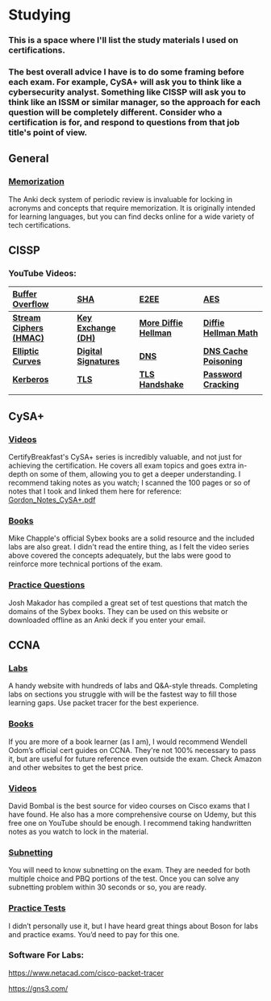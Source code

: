# Studying
### This is a space where I'll list the study materials I used on certifications. 
### The best overall advice I have is to do some framing before each exam. For example, CySA+ will ask you to think like a cybersecurity analyst. Something like CISSP will ask you to think like an ISSM or similar manager, so the approach for each question will be completely different. Consider who a certification is for, and respond to questions from that job title's point of view.

## General
### <a href= https://apps.ankiweb.net/> Memorization </a>
The Anki deck system of periodic review is invaluable for locking in acronyms and concepts that require memorization. It is originally intended for learning languages, but you can find decks online for a wide variety of tech certifications.

## CISSP

### YouTube Videos:
| <a href= "https://www.youtube.com/watch?v=1S0aBV-Waeo"> Buffer Overflow </a> | <a href= "https://www.youtube.com/watch?v=DMtFhACPnTY&list=PL0LZxT9Dgnxfu1ILW0XnLnq3mb0L5mUPr&index=2"> SHA </a> | <a href= "https://www.youtube.com/watch?v=jkV1KEJGKRA"> E2EE </a> | <a href= "https://www.youtube.com/watch?v=O4xNJsjtN6E"> AES </a> |
|:------|:------|:------|:------|
| **<a href= "https://www.youtube.com/watch?v=wlSG3pEiQdc"> Stream Ciphers (HMAC)</a>** | **<a href= "https://www.youtube.com/watch?v=NmM9HA2MQGI"> Key Exchange (DH) </a>** | **<a href= "https://www.youtube.com/watch?v=85oMrKd8afY"> More Diffie Hellman </a>** | **<a href= "https://www.youtube.com/watch?v=Yjrfm_oRO0w"> Diffie Hellman Math </a>** |
| **<a href= "https://www.youtube.com/watch?v=NF1pwjL9-DE&list=PL0LZxT9Dgnxfu1ILW0XnLnq3mb0L5mUPr&index=7"> Elliptic Curves </a>** | **<a href= "https://www.youtube.com/watch?v=s22eJ1eVLTU"> Digital Signatures </a>** | **<a href= "https://www.youtube.com/watch?v=uOfonONtIuk"> DNS </a>** | **<a href= "https://www.youtube.com/watch?v=7MT1F0O3_Yw"> DNS Cache Poisoning </a>** |
| **<a href= "https://www.youtube.com/watch?v=qW361k3-BtU"> Kerberos </a>** | **<a href= "https://www.youtube.com/watch?v=0TLDTodL7Lc"> TLS </a>** | **<a href= "https://www.youtube.com/watch?v=86cQJ0MMses"> TLS Handshake </a>** | **<a href= "https://www.youtube.com/watch?v=7U-RbOKanYs"> Password Cracking </a>** |
| **<a href= ""> </a>** | **<a href= ""> </a>** | **<a href= ""> </a>** | **<a href= ""> </a>** |

## CySA+
### <a href= "https://www.youtube.com/playlist?list=PLMYSjEaGLw_vGxGsAIUgmkbEm52QR02tx"> Videos </a>
CertifyBreakfast's CySA+ series is incredibly valuable, and not just for achieving the certification. He covers all exam topics and goes extra in-depth on some of them, allowing you to get a deeper understanding. I recommend taking notes as you watch; I scanned the 100 pages or so of notes that I took and linked them here for reference:
[Gordon_Notes_CySA+.pdf](https://github.com/user-attachments/files/17528745/Gordon_Notes_CySA%2B_compressed.pdf)

### <a href= https://www.amazon.com/CompTIA-CySA-Study-Guide-CS0-003/dp/1394182902> Books </a>
Mike Chapple's official Sybex books are a solid resource and the included labs are also great. I didn't read the entire thing, as I felt the video series above covered the concepts adequately, but the labs were good to reinforce more technical portions of the exam.

### <a href= https://lognpacific.com/free-certification-practice-tests/free-comptia-cysa-practice-tests/> Practice Questions </a>
Josh Makador has compiled a great set of test questions that match the domains of the Sybex books. They can be used on this website or downloaded offline as an Anki deck if you enter your email. 

## CCNA
### <a href= https://www.certskills.com/> Labs </a>
A handy website with hundreds of labs and Q&A-style threads. Completing labs on sections you struggle with will be the fastest way to fill those learning gaps. Use packet tracer for the best experience.

### <a href= https://www.ciscopress.com/store/ccna-200-301-official-cert-guide-library-9781587147142> Books </a>
If you are more of a book learner (as I am), I would recommend Wendell Odom’s official cert guides on CCNA. They're not 100% necessary to pass it, but are useful for future reference even outside the exam. Check Amazon and other websites to get the best price.

### <a href= "https://www.youtube.com/watch?v=zxZpopqhKk8&list=PLhfrWIlLOoKPc2RecyiM_A9nf3fUU3e6g"> Videos </a>
David Bombal is the best source for video courses on Cisco exams that I have found. He also has a more comprehensive course on Udemy, but this free one on YouTube should be enough. I recommend taking handwritten notes as you watch to lock in the material.

### <a href= https://subnettingpractice.com/> Subnetting </a>
You will need to know subnetting on the exam. They are needed for both multiple choice and PBQ portions of the test. Once you can solve any subnetting problem within 30 seconds or so, you are ready.

### <a href= https://www.boson.com/practice-exam/200-301-cisco-ccna-practice-exam> Practice Tests </a>
I didn’t personally use it, but I have heard great things about Boson for labs and practice exams. You’d need to pay for this one.

### Software For Labs:
https://www.netacad.com/cisco-packet-tracer

https://gns3.com/
